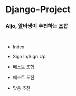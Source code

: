 Django-Project
===================
### Aljo, <u>알</u>바생이 추천하는 <u>조</u>합
<br>

- Index

- Sign In/Sign Up

- 베스트 조합

- 베스트 도전

- 맞춤 추천
